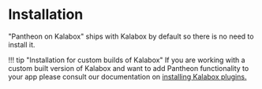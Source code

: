 Installation
============

"Pantheon on Kalabox" ships with Kalabox by default so there is no need to install it.

!!! tip "Installation for custom builds of Kalabox"
    If you are working with a custom built version of Kalabox and want to add Pantheon functionality to your app please consult our documentation on [installing Kalabox plugins.](http://docs.kalabox.io/developers/advanced/plugins)
